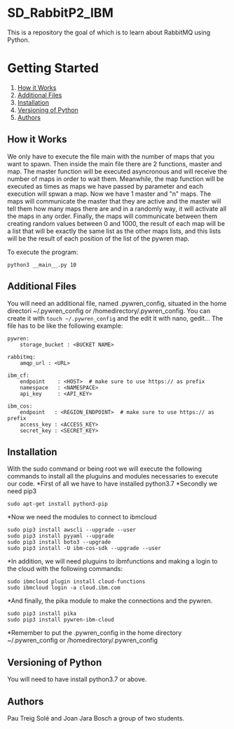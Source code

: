 # SD_RabbitP2_IBM
This is a repository the goal of which is to learn about RabbitMQ using Python.

# Getting Started

1. [How it Works](#How-it-Works)
2. [Additional Files](#Additional-Files)
3. [Installation](#Installation)
4. [Versioning of Python](#Versioning-of-Python)
5. [Authors](#Authors)

## How it Works

We only have to execute the file main with the number of maps that you want to spawn. Then inside the main file there are 2 functions, 
master and map. The master function will be executed asyncronous and will receive the number of maps in order to wait them. Meanwhile, the 
map function will be executed as times as maps we have passed by parameter and each execution will spwan a map. Now we have 1 master and 
"n" maps. The maps will communicate the master that they are active and the master will tell them how many maps there are and in a 
randomly way, it will activate all the maps in any order. Finally, the maps will communicate between them creating random values between 0 
and 1000, the result of each map will be a list that will be exactly the same list as the other maps lists, and this lists will be the 
result of each position of the list of the pywren map.

To execute the program:
```
python3 __main__.py 10
```
## Additional Files

You will need an additional file, named .pywren_config, situated in the home directori  ~/.pywren_config  or 
/homedirectory/.pywren_config. You can create it with `touch ~/.pywren_config` and the edit it with nano, gedit...
The file has to be like the following example:

```
pywren: 
    storage_bucket : <BUCKET NAME>

rabbitmq:
    amqp_url : <URL>

ibm_cf:
    endpoint    : <HOST>  # make sure to use https:// as prefix
    namespace   : <NAMESPACE>
    api_key     : <API_KEY>
   
ibm_cos:
    endpoint   : <REGION_ENDPOINT>  # make sure to use https:// as prefix
    access_key : <ACCESS_KEY>
    secret_key : <SECRET_KEY>
```

## Installation

With the sudo command or being root we will execute the following commands to install all the pluguins and modules necessaries to 
execute our code.
*First of all we have to have installed python3.7
*Secondly we need pip3
```
sudo apt-get install python3-pip
```
*Now we need the modules to connect to ibmcloud
```
sudo pip3 install awscli --upgrade --user
sudo pip3 install pyyaml --upgrade
sudo pip3 install boto3 --upgrade
sudo pip3 install -U ibm-cos-sdk --upgrade --user
```
*In addition, we will need pluguins to ibmfunctions and making a login to the cloud with the following commands:
```
sudo ibmcloud plugin install cloud-functions
sudo ibmcloud login -a cloud.ibm.com
```
*And finally, the pika module to make the connections and the pywren.
```
sudo pip3 install pika
sudo pip3 install pywren-ibm-cloud
```
*Remember to put the .pywren_config in the home directory  ~/.pywren_config  or /homedirectory/.pywren_config 

## Versioning of Python

You will need to have install python3.7 or above.

## Authors

Pau Treig Solé and Joan Jara Bosch a group of two students.
